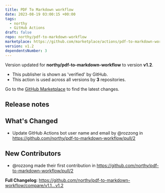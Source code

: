 ```yaml
---
title: PDF To Markdown workflow
date: 2023-08-19 03:00:15 +00:00
tags:
  - northy
  - GitHub Actions
draft: false
repo: northy/pdf-to-markdown-workflow
marketplace: https://github.com/marketplace/actions/pdf-to-markdown-workflow
version: v1.2
dependentsNumber: 3
---
```



Version updated for **northy/pdf-to-markdown-workflow** to version **v1.2**.
- This publisher is shown as 'verified' by GitHub.
- This action is used across all versions by **3** repositories.

Go to the [GitHub Marketplace](https://github.com/marketplace/actions/pdf-to-markdown-workflow) to find the latest changes.

## Release notes

## What's Changed
* Update GitHub Actions bot user name and email by @rozzong in https://github.com/northy/pdf-to-markdown-workflow/pull/2

## New Contributors
* @rozzong made their first contribution in https://github.com/northy/pdf-to-markdown-workflow/pull/2

**Full Changelog**: https://github.com/northy/pdf-to-markdown-workflow/compare/v1.1...v1.2
